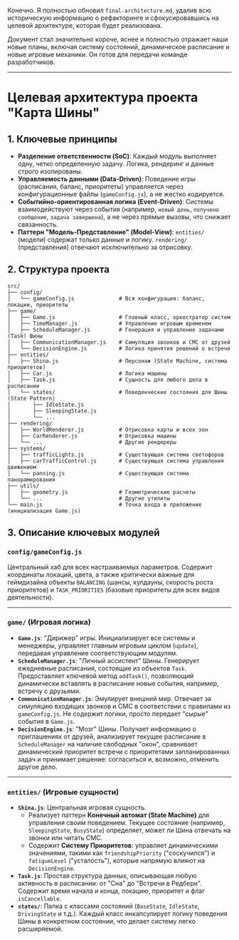 Конечно. Я полностью обновил `final-architecture.md`, удалив всю историческую информацию о рефакторинге и сфокусировавшись на целевой архитектуре, которая будет реализована.

Документ стал значительно короче, яснее и полностью отражает наши новые планы, включая систему состояний, динамическое расписание и новые игровые механики. Он готов для передачи команде разработчиков.

***

# **Целевая архитектура проекта "Карта Шины"**

## **1. Ключевые принципы**

*   **Разделение ответственности (SoC)**: Каждый модуль выполняет одну, четко определенную задачу. Логика, рендеринг и данные строго изолированы.
*   **Управляемость данными (Data-Driven)**: Поведение игры (расписания, баланс, приоритеты) управляется через конфигурационные файлы (`gameConfig.js`), а не жестко кодируется.
*   **Событийно-ориентированная логика (Event-Driven)**: Системы взаимодействуют через события (например, `новый день`, `получено сообщение`, `задача завершена`), а не через прямые вызовы, что снижает связанность.
*   **Паттерн "Модель-Представление" (Model-View)**: `entities/` (модели) содержат только данные и логику. `rendering/` (представления) отвечают исключительно за отрисовку.

## **2. Структура проекта**

```
src/
├── config/
│   └── gameConfig.js              # Вся конфигурация: баланс, локации, приоритеты
├── game/
│   ├── Game.js                    # Главный класс, оркестратор систем
│   ├── TimeManager.js             # Управление игровым временем
│   ├── ScheduleManager.js         # Генерация и управление задачами (Task) Шины
│   ├── CommunicationManager.js    # Симуляция звонков и СМС от друзей
│   └── DecisionEngine.js          # Логика принятия решений о встрече
├── entities/
│   ├── Shina.js                   # Персонаж (State Machine, система приоритетов)
│   ├── Car.js                     # Логика машины
│   ├── Task.js                    # Сущность для любого дела в расписании
│   └── states/                    # Поведенческие состояния для Шины (State Pattern)
│       ├── IdleState.js
│       ├── SleepingState.js
│       └── ...
├── rendering/
│   ├── WorldRenderer.js           # Отрисовка карты и всех зон
│   ├── CarRenderer.js             # Отрисовка машины
│   └── ...                        # Другие рендереры
├── systems/
│   ├── trafficLights.js           # Существующая система светофоров
│   ├── carTrafficControl.js       # Существующая система управления движением
│   └── panning.js                 # Существующая система панорамирования
├── utils/
│   ├── geometry.js                # Геометрические расчеты
│   └── ...                        # Другие утилиты
└── main.js                        # Точка входа в приложение (инициализация Game.js)
```

## **3. Описание ключевых модулей**

### **`config/gameConfig.js`**
Центральный хаб для всех настраиваемых параметров. Содержит координаты локаций, цвета, а также критически важные для геймдизайна объекты `BALANCING` (шансы, кулдауны, скорость роста приоритетов) и `TASK_PRIORITIES` (базовые приоритеты для всех видов деятельности).

---
### **`game/` (Игровая логика)**

*   **`Game.js`**: "Дирижер" игры. Инициализирует все системы и менеджеры, управляет главным игровым циклом (`update`), передавая управление соответствующим модулям.
*   **`ScheduleManager.js`**: "Личный ассистент" Шины. Генерирует ежедневные расписания, состоящие из объектов `Task`. Предоставляет ключевой метод `addTask()`, позволяющий динамически вставлять в расписание новые события, например, встречу с друзьями.
*   **`CommunicationManager.js`**: Эмулирует внешний мир. Отвечает за симуляцию входящих звонков и СМС в соответствии с правилами из `gameConfig.js`. Не содержит логики, просто передает "сырые" события в `Game.js`.
*   **`DecisionEngine.js`**: "Мозг" Шины. Получает информацию о приглашениях от друзей, анализирует текущее расписание в `ScheduleManager` на наличие свободных "окон", сравнивает динамический приоритет встречи с приоритетами запланированных задач и принимает решение: согласиться и, возможно, отменить другое дело.

---
### **`entities/` (Игровые сущности)**

*   **`Shina.js`**: Центральная игровая сущность.
    *   Реализует паттерн **Конечный автомат (State Machine)** для управления своим поведением. Текущее состояние (например, `SleepingState`, `BusyState`) определяет, может ли Шина отвечать на звонки или читать СМС.
    *   Содержит **Систему Приоритетов**: управляет динамическими значениями, такими как `friendshipPriority` ("соскучился") и `fatigueLevel` ("усталость"), которые напрямую влияют на `DecisionEngine`.
*   **`Task.js`**: Простая структура данных, описывающая любую активность в расписании: от "Сна" до "Встречи в Редбери". Содержит время начала и конца, локацию, приоритет и флаг `isCancellable`.
*   **`states/`**: Папка с классами состояний (`BaseState`, `IdleState`, `DrivingState` и т.д.). Каждый класс инкапсулирует логику поведения Шины в конкретном состоянии, что делает систему легко расширяемой.
